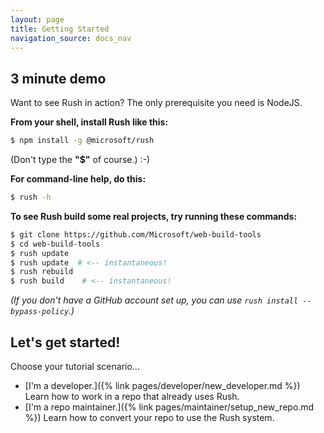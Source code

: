 ```yaml
---
layout: page
title: Getting Started
navigation_source: docs_nav
---
```


## 3 minute demo

Want to see Rush in action?  The only prerequisite you need is NodeJS.

**From your shell, install Rush like this:**
```sh
$ npm install -g @microsoft/rush
```

(Don't type the **"$"** of course.)  :-)

**For command-line help, do this:**
```sh
$ rush -h
```

**To see Rush build some real projects, try running these commands:**
```sh
$ git clone https://github.com/Microsoft/web-build-tools
$ cd web-build-tools
$ rush update
$ rush update  # <-- instantaneous!
$ rush rebuild
$ rush build    # <-- instantaneous!
```

_(If you don't have a GitHub account set up, you can use `rush install --bypass-policy`.)_

## Let's get started!

Choose your tutorial scenario...

- [I'm a developer.]({% link pages/developer/new_developer.md %}) Learn how to work in a repo that already uses Rush.
- [I'm a repo maintainer.]({% link pages/maintainer/setup_new_repo.md %})  Learn how to convert your repo to use the Rush system.

